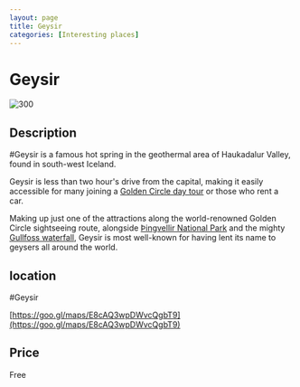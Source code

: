 ```yaml
--- 
layout: page
title: Geysir 
categories: [Interesting places] 
---
```

# Geysir
![300](https://guidetoiceland.imgix.net/392642/x/0/geysir-is-a-dormant-hot-spring-in-the-geothermal-area-haukadalur-valley-found-in-south-iceland?auto=format%2Ccompress&crop=faces%2Cedges%2Ccenter&bg=%23fff&fit=crop&q=35&h=926&dpr=1)

## Description
#Geysir is a famous hot spring in the geothermal area of Haukadalur Valley, found in south-west Iceland.

Geysir is less than two hour's drive from the capital, making it easily accessible for many joining a [Golden Circle day tour](https://guidetoiceland.is/book-trips-holiday/nature-tours/golden-circle) or those who rent a car. 

Making up just one of the attractions along the world-renowned Golden Circle sightseeing route, alongside [Þingvellir National Park](https://guidetoiceland.is/travel-iceland/drive/thingvellir) and the mighty [Gullfoss waterfall](https://guidetoiceland.is/travel-iceland/drive/gullfoss), Geysir is most well-known for having lent its name to geysers all around the world.

## location
#Geysir

[https://goo.gl/maps/E8cAQ3wpDWvcQgbT9](https://goo.gl/maps/E8cAQ3wpDWvcQgbT9)

## Price
Free